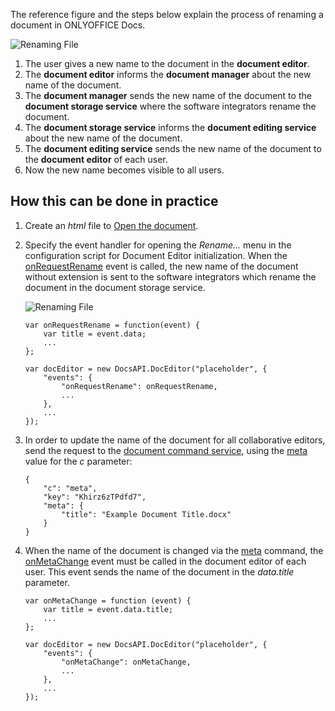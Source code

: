 The reference figure and the steps below explain the process of renaming a document in ONLYOFFICE Docs.

![Renaming File](/editor/rename.svg)

1. The user gives a new name to the document in the **document editor**.
2. The **document editor** informs the **document manager** about the new name of the document.
3. The **document manager** sends the new name of the document to the **document storage service** where the software integrators rename the document.
4. The **document storage service** informs the **document editing service** about the new name of the document.
5. The **document editing service** sends the new name of the document to the **document editor** of each user.
6. Now the new name becomes visible to all users.

## How this can be done in practice

1. Create an *html* file to [Open the document](/editors/open#apply).

2. Specify the event handler for opening the *Rename...* menu in the configuration script for Document Editor initialization. When the [onRequestRename](/editors/config/events#onRequestRename) event is called, the new name of the document without extension is sent to the software integrators which rename the document in the document storage service.

   ![Renaming File](/editor/onRequestRename.png)

   ```
   var onRequestRename = function(event) {
       var title = event.data;
       ...
   };

   var docEditor = new DocsAPI.DocEditor("placeholder", {
       "events": {
           "onRequestRename": onRequestRename,
           ...
       },
       ...
   });
   ```

3. In order to update the name of the document for all collaborative editors, send the request to the [document command service](/editors/command), using the [meta](/editors/command/meta) value for the *c* parameter:

   ```
   {
       "c": "meta",
       "key": "Khirz6zTPdfd7",
       "meta": {
           "title": "Example Document Title.docx"
       }
   }
   ```

4. When the name of the document is changed via the [meta](/editors/command/meta) command, the [onMetaChange](/editors/config/events#onMetaChange) event must be called in the document editor of each user. This event sends the name of the document in the *data.title* parameter.

   ```
   var onMetaChange = function (event) {
       var title = event.data.title;
       ...
   };

   var docEditor = new DocsAPI.DocEditor("placeholder", {
       "events": {
           "onMetaChange": onMetaChange,
           ...
       },
       ...
   });          
   ```
